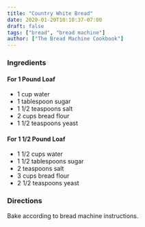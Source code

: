 ```yaml
---
title: "Country White Bread"
date: 2020-01-20T10:10:37-07:00
draft: false
tags: ["bread", "bread machine"]
author: ["The Bread Machine Cookbook"]
---
```


### Ingredients
#### For 1 Pound Loaf
- 1 cup water
- 1 tablespoon sugar
- 1 1/2 teaspoons salt
- 2 cups bread flour
- 1 1/2 teaspoons yeast

#### For 1 1/2 Pound Loaf
- 1 1/2 cups water
- 1 1/2 tablespoons sugar
- 2 teaspoons salt 
- 3 cups bread flour
- 2 1/2 teaspoons yeast

### Directions
Bake according to bread machine instructions. 